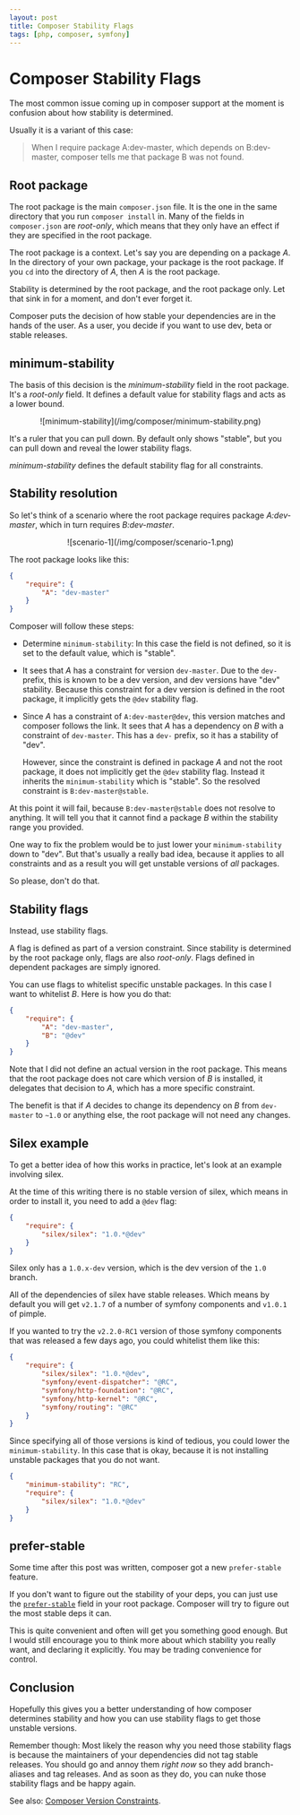 ```yaml
---
layout: post
title: Composer Stability Flags
tags: [php, composer, symfony]
---
```


# Composer Stability Flags

The most common issue coming up in composer support at the moment is confusion
about how stability is determined.

Usually it is a variant of this case:

> When I require package A:dev-master, which depends on B:dev-master, composer
> tells me that package B was not found.

## Root package

The root package is the main `composer.json` file. It is the one in the same
directory that you run `composer install` in. Many of the fields in
`composer.json` are *root-only*, which means that they only have an effect if
they are specified in the root package.

The root package is a context. Let's say you are depending on a package *A*.
In the directory of your own package, your package is the root package. If you
`cd` into the directory of *A*, then *A* is the root package.

Stability is determined by the root package, and the root package only. Let
that sink in for a moment, and don't ever forget it.

Composer puts the decision of how stable your dependencies are in the hands of
the user. As a user, you decide if you want to use dev, beta or stable
releases.

## minimum-stability

The basis of this decision is the *minimum-stability* field in the root
package. It's a *root-only* field. It defines a default value for stability
flags and acts as a lower bound.

<center>
    ![minimum-stability](/img/composer/minimum-stability.png)
</center>

It's a ruler that you can pull down. By default only shows "stable", but you
can pull down and reveal the lower stability flags.

*minimum-stability* defines the default stability flag for all constraints.

## Stability resolution

So let's think of a scenario where the root package requires package *A:dev-
master*, which in turn requires *B:dev-master*.

<center>
    ![scenario-1](/img/composer/scenario-1.png)
</center>

The root package looks like this:

~~~json
{
    "require": {
        "A": "dev-master"
    }
}
~~~

Composer will follow these steps:

* Determine `minimum-stability`: In this case the field is not defined, so it
  is set to the default value, which is "stable".

* It sees that *A* has a constraint for version `dev-master`. Due to the
  `dev-` prefix, this is known to be a dev version, and dev versions have
  "dev" stability. Because this constraint for a dev version is defined in
  the root package, it implicitly gets the `@dev` stability flag.

* Since *A* has a constraint of `A:dev-master@dev`, this version matches and
  composer follows the link. It sees that *A* has a dependency on *B* with a
  constraint of `dev-master`. This has a `dev-` prefix, so it has a stability
  of "dev".

  However, since the constraint is defined in package *A* and not the root
  package, it does not implicitly get the `@dev` stability flag. Instead it
  inherits the `minimum-stability` which is "stable". So the resolved
  constraint is `B:dev-master@stable`.

At this point it will fail, because `B:dev-master@stable` does not resolve to
anything. It will tell you that it cannot find a package *B* within the
stability range you provided.

One way to fix the problem would be to just lower your `minimum-stability`
down to "dev". But that's usually a really bad idea, because it applies to all
constraints and as a result you will get unstable versions of *all* packages.

So please, don't do that.

## Stability flags

Instead, use stability flags.

A flag is defined as part of a version constraint. Since stability is
determined by the root package only, flags are also *root-only*. Flags defined
in dependent packages are simply ignored.

You can use flags to whitelist specific unstable packages. In this case I want
to whitelist *B*. Here is how you do that:

~~~json
{
    "require": {
        "A": "dev-master",
        "B": "@dev"
    }
}
~~~

Note that I did not define an actual version in the root package. This means
that the root package does not care which version of *B* is installed, it
delegates that decision to *A*, which has a more specific constraint.

The benefit is that if *A* decides to change its dependency on *B* from
`dev-master` to `~1.0` or anything else, the root package will not need any
changes.

## Silex example

To get a better idea of how this works in practice, let's look at an example
involving silex.

At the time of this writing there is no stable version of silex, which means
in order to install it, you need to add a `@dev` flag:

~~~json
{
    "require": {
        "silex/silex": "1.0.*@dev"
    }
}
~~~

Silex only has a `1.0.x-dev` version, which is the dev version of the `1.0`
branch.

All of the dependencies of silex have stable releases. Which means by default
you will get `v2.1.7` of a number of symfony components and `v1.0.1` of
pimple.

If you wanted to try the `v2.2.0-RC1` version of those symfony components that
was released a few days ago, you could whitelist them like this:

~~~json
{
    "require": {
        "silex/silex": "1.0.*@dev",
        "symfony/event-dispatcher": "@RC",
        "symfony/http-foundation": "@RC",
        "symfony/http-kernel": "@RC",
        "symfony/routing": "@RC"
    }
}
~~~

Since specifying all of those versions is kind of tedious, you could lower the
`minimum-stability`. In this case that is okay, because it is not installing
unstable packages that you do not want.

~~~json
{
    "minimum-stability": "RC",
    "require": {
        "silex/silex": "1.0.*@dev"
    }
}
~~~

## prefer-stable

Some time after this post was written, composer got a new `prefer-stable`
feature.

If you don't want to figure out the stability of your deps, you can just use
the [`prefer-stable`](http://getcomposer.org/doc/04-schema.md#prefer-stable)
field in your root package. Composer will try to figure out the most stable
deps it can.

This is quite convenient and often will get you something good enough. But I
would still encourage you to think more about which stability you really want,
and declaring it explicitly. You may be trading convenience for control.

## Conclusion

Hopefully this gives you a better understanding of how composer determines
stability and how you can use stability flags to get those unstable versions.

Remember though: Most likely the reason why you need those stability flags is
because the maintainers of your dependencies did not tag stable releases. You
should go and annoy them *right now* so they add branch-aliases and tag
releases. And as soon as they do, you can nuke those stability flags and be
happy again.

See also: [Composer Version Constraints](/2013/01/07/composer-versioning.html).
